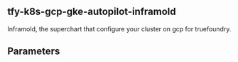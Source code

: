 ## tfy-k8s-gcp-gke-autopilot-inframold
Inframold, the superchart that configure your cluster on gcp for truefoundry.

## Parameters

